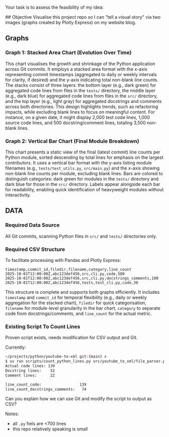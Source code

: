 Your task is to assess the feasibility of my idea:

<idea>
## Objective
Visualise this project repo so I can "tell a visual story" via two images (graphs created by Plotly Express) on my website blog.

## Graphs

### Graph 1: Stacked Area Chart (Evolution Over Time)
This chart visualises the growth and shrinkage of the Python application across Git commits. It employs a stacked area format with the x-axis representing commit timestamps (aggregated to daily or weekly intervals for clarity, if desired) and the y-axis indicating total non-blank line counts. The stacks consist of three layers: the bottom layer (e.g., dark green) for aggregated code lines from files in the `tests/` directory, the middle layer (e.g., dark blue) for aggregated code lines from files in the `src/` directory, and the top layer (e.g., light gray) for aggregated docstrings and comments across both directories. This design highlights trends, such as refactoring impacts, while excluding blank lines to focus on meaningful content. For instance, on a given date, it might display 2,000 test code lines, 1,000 source code lines, and 500 docstring/comment lines, totaling 3,500 non-blank lines.

### Graph 2: Vertical Bar Chart (Final Module Breakdown)
This chart presents a static view of the final (latest commit) line counts per Python module, sorted descending by total lines for emphasis on the largest contributors. It uses a vertical bar format with the y-axis listing module filenames (e.g., `tests/test_utils.py`, `src/main.py`) and the x-axis showing non-blank line counts per module, excluding blank lines. Bars are colored to distinguish categories: dark green for modules in the `tests/` directory and dark blue for those in the `src/` directory. Labels appear alongside each bar for readability, enabling quick identification of heavyweight modules without interactivity.

## DATA

### Required Data Source
All Git commits, scanning Python files in `src/` and `tests/` directories only.

### Required CSV Structure
To facilitate processing with Pandas and Plotly Express:

```text
timestamp,commit_id,filedir,filename,category,line_count
2025-10-01T12:00:00Z,abc123def456,src,cli.py,code,500
2025-10-01T12:00:00Z,abc123def456,src,cli.py,docstrings_comments,100
2025-10-01T12:00:00Z,abc123def456,tests,test_cli.py,code,30
```

This structure is complete and supports both graphs efficiently. It includes `timestamp` and `commit_id` for temporal flexibility (e.g., daily or weekly aggregation for the stacked chart), `filedir` for quick categorisation, `filename` for module-level granularity in the bar chart, `category` to separate code from docstrings/comments, and `line_count` for the actual metric.

### Existing Script To Count Lines

Proven script exists, needs modification for CSV output and Git. 

Currently:

```bash
~/projects/python/youtube-to-xml git:(main) ✗ 
$ uv run scripts/count_python_lines.py src/youtube_to_xml/file_parser.py
Actual code lines: 139
Docstring lines:    52
Comment lines:      22

line_count_code:                 139
line_count_docstrings_comments:   74
```

</idea>

Can you explain how we can use Git and modify the script to output as CSV?

Notes:
- all `.py` fiels are <700 lines
- this repo relatively speaking is small
